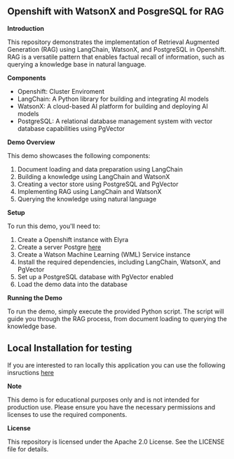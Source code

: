## Openshift with WatsonX and PosgreSQL for RAG

**Introduction**

This repository demonstrates the implementation of Retrieval Augmented Generation (RAG) using LangChain, WatsonX, and PostgreSQL in Openshift. RAG is a versatile pattern that enables factual recall of information, such as querying a knowledge base in natural language.

**Components**

* Openshift: Cluster Enviroment
* LangChain: A Python library for building and integrating AI models
* WatsonX: A cloud-based AI platform for building and deploying AI models
* PostgreSQL: A relational database management system with vector database capabilities using PgVector

**Demo Overview**

This demo showcases the following components:

1. Document loading and data preparation using LangChain
2. Building a knowledge using LangChain and WatsonX
3. Creating a vector store using PostgreSQL and PgVector
4. Implementing RAG using LangChain and WatsonX
5. Querying the knowledge using natural language

**Setup**

To run this demo, you'll need to:

1. Create a Openshift instance with Elyra
2. Create a server Postgre [here](./pgvector/README.md)
3. Create a Watson Machine Learning (WML) Service instance
4. Install the required dependencies, including LangChain, WatsonX, and PgVector
5. Set up a PostgreSQL database with PgVector enabled
6. Load the demo data into the database


**Running the Demo**

To run the demo, simply execute the provided Python script. The script will guide you through the RAG process, from document loading to querying the knowledge base.

## Local Installation for testing
If you are interested to ran locally this application  you can use the following insructions [here](./docker/README.md)


**Note**

This demo is for educational purposes only and is not intended for production use. Please ensure you have the necessary permissions and licenses to use the required components.

**License**

This repository is licensed under the Apache 2.0 License. See the LICENSE file for details.


